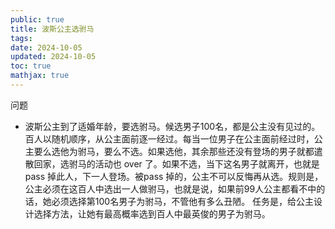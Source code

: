 ```yaml
---
public: true
title: 波斯公主选驸马
tags:
date: 2024-10-05
updated: 2024-10-05
toc: true
mathjax: true
---
```


问题

  + 波斯公主到了适婚年龄，要选驸马。候选男子100名，都是公主没有见过的。百人以随机顺序，从公主面前逐一经过。每当一位男子在公主面前经过时，公主要么选他为驸马，要么不选。如果选他，其余那些还没有登场的男子就都遣散回家，选驸马的活动也 over 了。如果不选，当下这名男子就离开，也就是 pass 掉此人，下一人登场。被pass 掉的，公主不可以反悔再从选。规则是，公主必须在这百人中选出一人做驸马，也就是说，如果前99人公主都看不中的话，她必须选择第100名男子为驸马，不管他有多么丑陋。
任务是，给公主设计选择方法，让她有最高概率选到百人中最英俊的男子为驸马。


